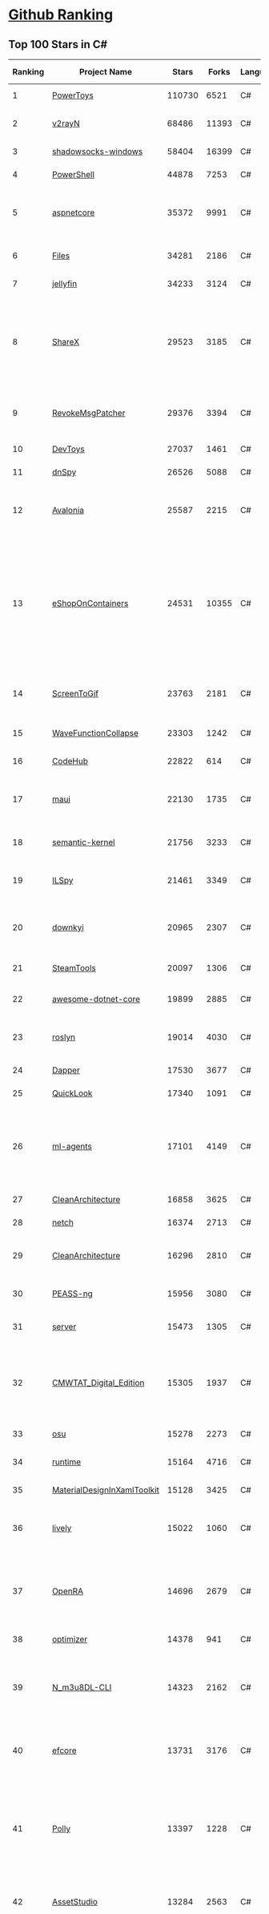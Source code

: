[Github Ranking](../README.md)
==========

## Top 100 Stars in C\#

| Ranking | Project Name | Stars | Forks | Language | Open Issues | Description | Last Commit |
| ------- | ------------ | ----- | ----- | -------- | ----------- | ----------- | ----------- |
| 1 | [PowerToys](https://github.com/microsoft/PowerToys) | 110730 | 6521 | C# | 6214 | Windows system utilities to maximize productivity | 2024-10-22T19:38:26Z |
| 2 | [v2rayN](https://github.com/2dust/v2rayN) | 68486 | 11393 | C# | 11 | A GUI client for Windows, support Xray core and v2fly core and others | 2024-10-23T01:35:02Z |
| 3 | [shadowsocks-windows](https://github.com/shadowsocks/shadowsocks-windows) | 58404 | 16399 | C# | 173 | A C# port of shadowsocks | 2024-08-20T09:02:57Z |
| 4 | [PowerShell](https://github.com/PowerShell/PowerShell) | 44878 | 7253 | C# | 889 | PowerShell for every system! | 2024-10-22T22:17:52Z |
| 5 | [aspnetcore](https://github.com/dotnet/aspnetcore) | 35372 | 9991 | C# | 3439 | ASP.NET Core is a cross-platform .NET framework for building modern cloud-based web applications on Windows, Mac, or Linux. | 2024-10-23T00:27:27Z |
| 6 | [Files](https://github.com/files-community/Files) | 34281 | 2186 | C# | 472 | A modern file manager that helps users organize their files and folders. | 2024-10-16T14:16:23Z |
| 7 | [jellyfin](https://github.com/jellyfin/jellyfin) | 34233 | 3124 | C# | 398 | The Free Software Media System | 2024-10-22T20:00:41Z |
| 8 | [ShareX](https://github.com/ShareX/ShareX) | 29523 | 3185 | C# | 559 | ShareX is a free and open source program that lets you capture or record any area of your screen and share it with a single press of a key. It also allows uploading images, text or other types of files to many supported destinations you can choose from. | 2024-10-13T05:17:12Z |
| 9 | [RevokeMsgPatcher](https://github.com/huiyadanli/RevokeMsgPatcher) | 29376 | 3394 | C# | 49 | :trollface: A hex editor for WeChat/QQ/TIM - PC版微信/QQ/TIM防撤回补丁（我已经看到了，撤回也没用了） | 2024-09-28T18:27:04Z |
| 10 | [DevToys](https://github.com/DevToys-app/DevToys) | 27037 | 1461 | C# | 180 | A Swiss Army knife for developers. | 2024-10-21T00:23:10Z |
| 11 | [dnSpy](https://github.com/dnSpy/dnSpy) | 26526 | 5088 | C# | 0 | .NET debugger and assembly editor | 2020-12-20T23:55:15Z |
| 12 | [Avalonia](https://github.com/AvaloniaUI/Avalonia) | 25587 | 2215 | C# | 1445 | Develop Desktop, Embedded, Mobile and WebAssembly apps with C# and XAML. The most popular .NET UI client technology | 2024-10-22T10:12:44Z |
| 13 | [eShopOnContainers](https://github.com/dotnet-architecture/eShopOnContainers) | 24531 | 10355 | C# | 46 | Cross-platform .NET sample microservices and container based application that runs on Linux Windows and macOS. Powered by .NET 7, Docker Containers and Azure Kubernetes Services. Supports Visual Studio, VS for Mac and CLI based environments with Docker CLI, dotnet CLI, VS Code or any other code editor. Moved to https://github.com/dotnet/eShop. | 2023-11-15T22:27:17Z |
| 14 | [ScreenToGif](https://github.com/NickeManarin/ScreenToGif) | 23763 | 2181 | C# | 277 | 🎬 ScreenToGif allows you to record a selected area of your screen, edit and save it as a gif or video. | 2024-09-08T21:08:53Z |
| 15 | [WaveFunctionCollapse](https://github.com/mxgmn/WaveFunctionCollapse) | 23303 | 1242 | C# | 4 | Bitmap & tilemap generation from a single example with the help of ideas from quantum mechanics | 2024-05-30T23:24:41Z |
| 16 | [CodeHub](https://github.com/CodeHubApp/CodeHub) | 22822 | 614 | C# | 234 | CodeHub is an iOS application written using Xamarin | 2022-06-22T16:14:05Z |
| 17 | [maui](https://github.com/dotnet/maui) | 22130 | 1735 | C# | 3581 | .NET MAUI is the .NET Multi-platform App UI, a framework for building native device applications spanning mobile, tablet, and desktop. | 2024-10-23T01:01:35Z |
| 18 | [semantic-kernel](https://github.com/microsoft/semantic-kernel) | 21756 | 3233 | C# | 498 | Integrate cutting-edge LLM technology quickly and easily into your apps | 2024-10-23T02:16:04Z |
| 19 | [ILSpy](https://github.com/icsharpcode/ILSpy) | 21461 | 3349 | C# | 203 | .NET Decompiler with support for PDB generation, ReadyToRun, Metadata (&more) - cross-platform! | 2024-10-20T14:31:55Z |
| 20 | [downkyi](https://github.com/leiurayer/downkyi) | 20965 | 2307 | C# | 676 | 哔哩下载姬downkyi，哔哩哔哩网站视频下载工具，支持批量下载，支持8K、HDR、杜比视界，提供工具箱（音视频提取、去水印等）。 | 2024-10-12T07:13:55Z |
| 21 | [SteamTools](https://github.com/BeyondDimension/SteamTools) | 20097 | 1306 | C# | 907 | 🛠「Watt Toolkit」是一个开源跨平台的多功能 Steam 工具箱。 | 2024-10-21T09:33:06Z |
| 22 | [awesome-dotnet-core](https://github.com/thangchung/awesome-dotnet-core) | 19899 | 2885 | C# | 23 | :honeybee: A collection of awesome .NET core libraries, tools, frameworks and software | 2024-08-26T03:59:45Z |
| 23 | [roslyn](https://github.com/dotnet/roslyn) | 19014 | 4030 | C# | 7375 | The Roslyn .NET compiler provides C# and Visual Basic languages with rich code analysis APIs. | 2024-10-23T02:52:14Z |
| 24 | [Dapper](https://github.com/DapperLib/Dapper) | 17530 | 3677 | C# | 436 | Dapper - a simple object mapper for .Net | 2024-10-17T12:27:43Z |
| 25 | [QuickLook](https://github.com/QL-Win/QuickLook) | 17340 | 1091 | C# | 459 | Bring macOS “Quick Look” feature to Windows | 2024-04-11T10:25:55Z |
| 26 | [ml-agents](https://github.com/Unity-Technologies/ml-agents) | 17101 | 4149 | C# | 12 | The Unity Machine Learning Agents Toolkit (ML-Agents) is an open-source project that enables games and simulations to serve as environments for training intelligent agents using deep reinforcement learning and imitation learning. | 2024-10-17T07:05:06Z |
| 27 | [CleanArchitecture](https://github.com/jasontaylordev/CleanArchitecture) | 16858 | 3625 | C# | 44 | Clean Architecture Solution Template for ASP.NET Core | 2024-10-21T10:37:01Z |
| 28 | [netch](https://github.com/netchx/netch) | 16374 | 2713 | C# | 2 | A simple proxy client | 2024-06-03T00:11:37Z |
| 29 | [CleanArchitecture](https://github.com/ardalis/CleanArchitecture) | 16296 | 2810 | C# | 28 | Clean Architecture Solution Template: A starting point for Clean Architecture with ASP.NET Core | 2024-10-22T19:20:03Z |
| 30 | [PEASS-ng](https://github.com/peass-ng/PEASS-ng) | 15956 | 3080 | C# | 21 | PEASS - Privilege Escalation Awesome Scripts SUITE (with colors) | 2024-10-11T02:05:17Z |
| 31 | [server](https://github.com/bitwarden/server) | 15473 | 1305 | C# | 74 | Bitwarden infrastructure/backend (API, database, Docker, etc). | 2024-10-23T01:10:32Z |
| 32 | [CMWTAT_Digital_Edition](https://github.com/TGSAN/CMWTAT_Digital_Edition) | 15305 | 1937 | C# | 25 | CloudMoe Windows 10/11 Activation Toolkit get digital license, the best open source Win 10/11 activator in GitHub. GitHub 上最棒的开源 Win10/Win11 数字权利（数字许可证）激活工具！ | 2024-03-28T13:57:52Z |
| 33 | [osu](https://github.com/ppy/osu) | 15278 | 2273 | C# | 1200 | rhythm is just a *click* away! | 2024-10-22T15:59:34Z |
| 34 | [runtime](https://github.com/dotnet/runtime) | 15164 | 4716 | C# | 8660 | .NET is a cross-platform runtime for cloud, mobile, desktop, and IoT apps. | 2024-10-23T02:30:22Z |
| 35 | [MaterialDesignInXamlToolkit](https://github.com/MaterialDesignInXAML/MaterialDesignInXamlToolkit) | 15128 | 3425 | C# | 158 | Google's Material Design in XAML & WPF, for C# & VB.Net.  | 2024-10-20T07:27:09Z |
| 36 | [lively](https://github.com/rocksdanister/lively) | 15022 | 1060 | C# | 299 | Free and open-source software that allows users to set animated desktop wallpapers and screensavers powered by WinUI 3. | 2024-10-01T15:39:02Z |
| 37 | [OpenRA](https://github.com/OpenRA/OpenRA) | 14696 | 2679 | C# | 1435 | Open Source real-time strategy game engine for early Westwood games such as Command & Conquer: Red Alert written in C# using SDL and OpenGL. Runs on Windows, Linux, *BSD and Mac OS X. | 2024-10-20T13:56:04Z |
| 38 | [optimizer](https://github.com/hellzerg/optimizer) | 14378 | 941 | C# | 30 | The finest Windows Optimizer | 2024-08-18T13:38:25Z |
| 39 | [N_m3u8DL-CLI](https://github.com/nilaoda/N_m3u8DL-CLI) | 14323 | 2162 | C# | 249 | [.NET] m3u8 downloader 开源的命令行m3u8/HLS/dash下载器，支持普通AES-128-CBC解密，多线程，自定义请求头等. 支持简体中文,繁体中文和英文. English Supported. | 2023-06-03T09:30:55Z |
| 40 | [efcore](https://github.com/dotnet/efcore) | 13731 | 3176 | C# | 2194 | EF Core is a modern object-database mapper for .NET. It supports LINQ queries, change tracking, updates, and schema migrations. | 2024-10-22T10:03:33Z |
| 41 | [Polly](https://github.com/App-vNext/Polly) | 13397 | 1228 | C# | 7 | Polly is a .NET resilience and transient-fault-handling library that allows developers to express policies such as Retry, Circuit Breaker, Timeout, Bulkhead Isolation, and Fallback in a fluent and thread-safe manner. From version 6.0.1, Polly targets .NET Standard 1.1 and 2.0+. | 2024-10-22T17:38:28Z |
| 42 | [AssetStudio](https://github.com/Perfare/AssetStudio) | 13284 | 2563 | C# | 175 | AssetStudio is a tool for exploring, extracting and exporting assets and assetbundles. | 2022-12-08T15:37:37Z |
| 43 | [abp](https://github.com/abpframework/abp) | 12872 | 3435 | C# | 606 | Open-source web application framework for ASP.NET Core! Offers an opinionated architecture to build enterprise software solutions with best practices on top of the .NET. Provides the fundamental infrastructure, cross-cutting-concern implementations, startup templates, application modules, UI themes, tooling and documentation. | 2024-10-23T01:34:24Z |
| 44 | [UniGetUI](https://github.com/marticliment/UniGetUI) | 12612 | 439 | C# | 170 | UniGetUI: The Graphical Interface for your package managers. Could be terribly described as a package manager manager to manage your package managers | 2024-10-23T00:16:53Z |
| 45 | [AspNetCore.Docs](https://github.com/dotnet/AspNetCore.Docs) | 12603 | 25295 | C# | 586 | Documentation for ASP.NET Core | 2024-10-22T23:02:47Z |
| 46 | [ContextMenuManager](https://github.com/BluePointLilac/ContextMenuManager) | 12352 | 620 | C# | 112 | 🖱️ 纯粹的Windows右键菜单管理程序 | 2024-08-17T03:11:10Z |
| 47 | [Jackett](https://github.com/Jackett/Jackett) | 12207 | 1300 | C# | 198 | API Support for your favorite torrent trackers | 2024-10-22T18:47:45Z |
| 48 | [winsw](https://github.com/winsw/winsw) | 12156 | 1583 | C# | 198 | A wrapper executable that can run any executable as a Windows service, in a permissive license. | 2024-04-25T15:34:47Z |
| 49 | [QuestPDF](https://github.com/QuestPDF/QuestPDF) | 11864 | 627 | C# | 281 | QuestPDF is a modern open-source .NET library for PDF document generation. Offering comprehensive layout engine powered by concise and discoverable C# Fluent API. Easily generate PDF reports, invoices, exports, etc. | 2024-10-21T17:33:38Z |
| 50 | [UnityCsReference](https://github.com/Unity-Technologies/UnityCsReference) | 11816 | 2486 | C# | 0 | Unity C# reference source code. | 2024-10-17T03:22:14Z |
| 51 | [aspnetboilerplate](https://github.com/aspnetboilerplate/aspnetboilerplate) | 11804 | 3794 | C# | 158 | ASP.NET Boilerplate - Web Application Framework | 2024-10-17T11:08:08Z |
| 52 | [csharplang](https://github.com/dotnet/csharplang) | 11486 | 1021 | C# | 449 | The official repo for the design of the C# programming language | 2024-10-22T22:35:22Z |
| 53 | [MonoGame](https://github.com/MonoGame/MonoGame) | 11458 | 2913 | C# | 699 | One framework for creating powerful cross-platform games. | 2024-10-21T15:43:56Z |
| 54 | [Bulk-Crap-Uninstaller](https://github.com/Klocman/Bulk-Crap-Uninstaller) | 11392 | 578 | C# | 87 | Remove large amounts of unwanted applications quickly. | 2024-09-02T20:38:13Z |
| 55 | [ArchiSteamFarm](https://github.com/JustArchiNET/ArchiSteamFarm) | 11183 | 1048 | C# | 3 | C# application with primary purpose of farming Steam cards from multiple accounts simultaneously. | 2024-10-23T01:36:28Z |
| 56 | [mono](https://github.com/mono/mono) | 11130 | 3824 | C# | 2164 | Mono open source ECMA CLI, C# and .NET implementation. | 2024-08-27T16:49:28Z |
| 57 | [duplicati](https://github.com/duplicati/duplicati) | 11123 | 904 | C# | 742 | Store securely encrypted backups in the cloud! | 2024-10-22T09:36:13Z |
| 58 | [MediatR](https://github.com/jbogard/MediatR) | 11100 | 1176 | C# | 7 | Simple, unambitious mediator implementation in .NET | 2024-09-11T18:39:03Z |
| 59 | [modular-monolith-with-ddd](https://github.com/kgrzybek/modular-monolith-with-ddd) | 11078 | 1738 | C# | 56 | Full Modular Monolith application with Domain-Driven Design approach. | 2024-06-04T17:51:26Z |
| 60 | [basic-computer-games](https://github.com/coding-horror/basic-computer-games) | 10845 | 1328 | C# | 17 | An updated version of the classic "Basic Computer Games" book, with well-written examples in a variety of common MEMORY SAFE, SCRIPTING programming languages. See https://coding-horror.github.io/basic-computer-games/ | 2024-10-05T04:07:22Z |
| 61 | [Newtonsoft.Json](https://github.com/JamesNK/Newtonsoft.Json) | 10788 | 3258 | C# | 697 | Json.NET is a popular high-performance JSON framework for .NET | 2024-10-11T08:33:15Z |
| 62 | [Sonarr](https://github.com/Sonarr/Sonarr) | 10745 | 1393 | C# | 93 | Smart PVR for newsgroup and bittorrent users. | 2024-10-07T22:56:12Z |
| 63 | [BenchmarkDotNet](https://github.com/dotnet/BenchmarkDotNet) | 10501 | 965 | C# | 193 | Powerful .NET library for benchmarking | 2024-10-21T21:16:13Z |
| 64 | [choco](https://github.com/chocolatey/choco) | 10314 | 903 | C# | 679 | Chocolatey - the package manager for Windows | 2024-09-27T23:02:48Z |
| 65 | [garnet](https://github.com/microsoft/garnet) | 10254 | 512 | C# | 26 | Garnet is a remote cache-store from Microsoft Research that offers strong performance (throughput and latency), scalability, storage, recovery, cluster sharding, key migration, and replication features. Garnet can work with existing Redis clients. | 2024-10-23T02:31:59Z |
| 66 | [eShopOnWeb](https://github.com/dotnet-architecture/eShopOnWeb) | 10167 | 5526 | C# | 11 | Sample ASP.NET Core 8.0 reference application, powered by Microsoft, demonstrating a layered application architecture with monolithic deployment model. Download the eBook PDF from docs folder. | 2024-05-15T14:52:50Z |
| 67 | [Radarr](https://github.com/Radarr/Radarr) | 10107 | 986 | C# | 409 | Movie organizer/manager for usenet and torrent users. | 2024-10-22T08:40:24Z |
| 68 | [orleans](https://github.com/dotnet/orleans) | 10076 | 2028 | C# | 512 | Cloud Native application framework for .NET | 2024-10-22T14:38:52Z |
| 69 | [Locale-Emulator](https://github.com/xupefei/Locale-Emulator) | 10030 | 784 | C# | 0 | Yet Another System Region and Language Simulator | 2022-04-15T09:55:46Z |
| 70 | [AutoMapper](https://github.com/AutoMapper/AutoMapper) | 9929 | 1754 | C# | 0 | A convention-based object-object mapper in .NET.  | 2024-10-08T10:14:47Z |
| 71 | [CefSharp](https://github.com/cefsharp/CefSharp) | 9859 | 2921 | C# | 51 | .NET (WPF and Windows Forms) bindings for the Chromium Embedded Framework | 2024-10-07T01:13:11Z |
| 72 | [EverythingToolbar](https://github.com/srwi/EverythingToolbar) | 9838 | 432 | C# | 37 | Everything integration for the Windows taskbar. | 2024-10-22T17:30:56Z |
| 73 | [Lean](https://github.com/QuantConnect/Lean) | 9757 | 3258 | C# | 238 | Lean Algorithmic Trading Engine by QuantConnect (Python, C#) | 2024-10-22T17:22:49Z |
| 74 | [Captura](https://github.com/MathewSachin/Captura) | 9735 | 1822 | C# | 109 | Capture Screen, Audio, Cursor, Mouse Clicks and Keystrokes | 2023-04-09T14:52:52Z |
| 75 | [BBDown](https://github.com/nilaoda/BBDown) | 9693 | 1263 | C# | 164 | Bilibili Downloader. 一款命令行式哔哩哔哩下载器. | 2024-09-01T10:23:13Z |
| 76 | [Terminal.Gui](https://github.com/gui-cs/Terminal.Gui) | 9662 | 689 | C# | 153 | Cross Platform Terminal UI toolkit for .NET | 2024-10-17T18:15:06Z |
| 77 | [RestSharp](https://github.com/restsharp/RestSharp) | 9593 | 2343 | C# | 35 | Simple REST and HTTP API Client for .NET | 2024-10-04T11:48:53Z |
| 78 | [practical-aspnetcore](https://github.com/dodyg/practical-aspnetcore) | 9459 | 1257 | C# | 168 | Practical samples of ASP.NET Core 9 RC2, 8.0, 7.0, 6.0, 5.0, 3.1, 2.2, and 2.1,projects you can use. Readme contains explanations on all projects. | 2024-10-15T08:52:58Z |
| 79 | [Hangfire](https://github.com/HangfireIO/Hangfire) | 9379 | 1701 | C# | 853 | An easy way to perform background job processing in .NET and .NET Core applications. No Windows Service or separate process required | 2024-10-18T05:50:40Z |
| 80 | [spectre.console](https://github.com/spectreconsole/spectre.console) | 9353 | 492 | C# | 199 | A .NET library that makes it easier to create beautiful console applications. | 2024-10-21T15:16:56Z |
| 81 | [MahApps.Metro](https://github.com/MahApps/MahApps.Metro) | 9315 | 2446 | C# | 89 | A framework that allows developers to cobble together a better UI for their own WPF applications with minimal effort. | 2024-10-22T15:27:45Z |
| 82 | [Playnite](https://github.com/JosefNemec/Playnite) | 9264 | 501 | C# | 613 | Video game library manager with support for wide range of 3rd party libraries and game emulation support, providing one unified interface for your games. | 2024-08-13T13:41:02Z |
| 83 | [nopCommerce](https://github.com/nopSolutions/nopCommerce) | 9250 | 5309 | C# | 96 | ASP.NET Core eCommerce software. nopCommerce is a free and open-source shopping cart. | 2024-10-22T11:51:32Z |
| 84 | [IdentityServer4](https://github.com/IdentityServer/IdentityServer4) | 9232 | 4021 | C# | 0 | OpenID Connect and OAuth 2.0 Framework for ASP.NET Core | 2024-07-31T15:44:38Z |
| 85 | [FluentTerminal](https://github.com/felixse/FluentTerminal) | 9220 | 446 | C# | 248 | A Terminal Emulator based on UWP and web technologies. | 2024-08-30T10:48:24Z |
| 86 | [SignalR](https://github.com/SignalR/SignalR) | 9192 | 2282 | C# | 50 | Incredibly simple real-time web for .NET | 2024-10-14T21:48:27Z |
| 87 | [PDFPatcher](https://github.com/wmjordan/PDFPatcher) | 9171 | 1252 | C# | 70 | PDF补丁丁——PDF工具箱，可以编辑书签、剪裁旋转页面、解除限制、提取或合并文档，探查文档结构，提取图片、转成图片等等 | 2024-10-22T01:16:58Z |
| 88 | [FluentValidation](https://github.com/FluentValidation/FluentValidation) | 9074 | 1198 | C# | 0 | A popular .NET validation library for building strongly-typed validation rules. | 2024-10-15T20:09:09Z |
| 89 | [Dependencies](https://github.com/lucasg/Dependencies) | 9039 | 739 | C# | 115 | A rewrite of the old legacy software "depends.exe" in C# for Windows devs to troubleshoot dll load dependencies issues. | 2024-05-15T00:55:24Z |
| 90 | [machinelearning](https://github.com/dotnet/machinelearning) | 9019 | 1882 | C# | 936 | ML.NET is an open source and cross-platform machine learning framework for .NET. | 2024-10-22T22:27:05Z |
| 91 | [EarTrumpet](https://github.com/File-New-Project/EarTrumpet) | 8944 | 512 | C# | 76 | EarTrumpet - Volume Control for Windows | 2024-10-20T00:26:07Z |
| 92 | [uno](https://github.com/unoplatform/uno) | 8883 | 720 | C# | 1646 | Open-source platform for building cross-platform native Mobile, Web, Desktop and Embedded apps quickly.  Create rich, C#/XAML, single-codebase apps from any IDE. Hot Reload included! 90m+ NuGet Downloads!! | 2024-10-23T01:49:18Z |
| 93 | [ET](https://github.com/egametang/ET) | 8879 | 3026 | C# | 77 | Unity3D Client And C# Server Framework | 2024-10-22T02:15:42Z |
| 94 | [mRemoteNG](https://github.com/mRemoteNG/mRemoteNG) | 8864 | 1407 | C# | 849 | mRemoteNG is the next generation of mRemote, open source, tabbed, multi-protocol, remote connections manager. | 2024-10-18T14:40:56Z |
| 95 | [Bogus](https://github.com/bchavez/Bogus) | 8770 | 499 | C# | 53 | :card_index: A simple fake data generator for C#, F#, and VB.NET. Based on and ported from the famed faker.js. | 2024-09-02T22:16:29Z |
| 96 | [Notepads](https://github.com/0x7c13/Notepads) | 8760 | 480 | C# | 353 | A modern, lightweight text editor with a minimalist design. | 2024-10-14T10:06:06Z |
| 97 | [YoutubeDownloader](https://github.com/Tyrrrz/YoutubeDownloader) | 8749 | 1201 | C# | 8 | Downloads videos and playlists from YouTube | 2024-10-01T22:34:29Z |
| 98 | [Quasar](https://github.com/quasar/Quasar) | 8726 | 2463 | C# | 138 | Remote Administration Tool for Windows | 2024-02-29T06:37:37Z |
| 99 | [Humanizer](https://github.com/Humanizr/Humanizer) | 8665 | 966 | C# | 154 | Humanizer meets all your .NET needs for manipulating and displaying strings, enums, dates, times, timespans, numbers and quantities | 2024-10-04T23:39:35Z |
| 100 | [subtitleedit](https://github.com/SubtitleEdit/subtitleedit) | 8588 | 896 | C# | 99 | the subtitle editor :) | 2024-10-22T19:16:56Z |

